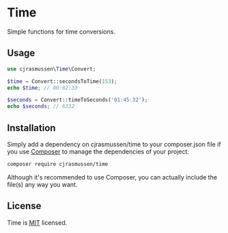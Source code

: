 # Time

Simple functions for time conversions.


## Usage

```php
use cjrasmussen\Time\Convert;

$time = Convert::secondsToTime(153);
echo $time; // 00:02:33

$seconds = Convert::timeToSeconds('01:45:32');
echo $seconds; // 6332
```

## Installation

Simply add a dependency on cjrasmussen/time to your composer.json file if you use [Composer](https://getcomposer.org/) to manage the dependencies of your project:

```sh
composer require cjrasmussen/time
```

Although it's recommended to use Composer, you can actually include the file(s) any way you want.


## License

Time is [MIT](http://opensource.org/licenses/MIT) licensed.
